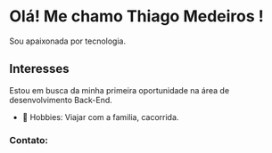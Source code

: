 #  Olá! Me chamo Thiago Medeiros ! 
  
Sou apaixonada por tecnologia.

## Interesses
  
Estou em busca da minha primeira oportunidade na área de desenvolvimento Back-End. 

- 🎺 Hobbies: Viajar com a familia, cacorrida.

### Contato:

<a href="https://www.linkedin.com/in/thiago-medeiros-da-silva-teixeira-b883a8a2/"></a>
  